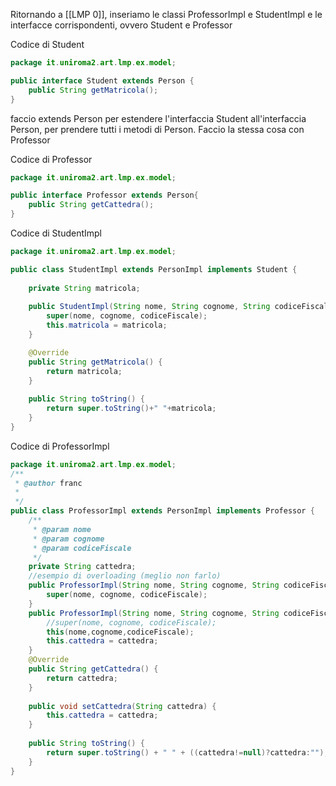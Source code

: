 Ritornando a [[LMP 0]], inseriamo le classi ProfessorImpl e StudentImpl e le interfacce corrispondenti, ovvero Student e Professor

Codice di Student
```java
package it.uniroma2.art.lmp.ex.model;

public interface Student extends Person {
	public String getMatricola();
}

```
faccio extends Person per estendere l'interfaccia Student all'interfaccia Person, per prendere tutti i metodi di Person. 
Faccio la stessa cosa con Professor

Codice di Professor
```java
package it.uniroma2.art.lmp.ex.model;

public interface Professor extends Person{
	public String getCattedra();
}

```

Codice di StudentImpl
```java
package it.uniroma2.art.lmp.ex.model;

public class StudentImpl extends PersonImpl implements Student {
	
	private String matricola;
	
	public StudentImpl(String nome, String cognome, String codiceFiscale,String matricola) {
		super(nome, cognome, codiceFiscale);
		this.matricola = matricola;
	}

	@Override
	public String getMatricola() {
		return matricola;
	}
	
	public String toString() {
		return super.toString()+" "+matricola;
	}
}
```

Codice di ProfessorImpl

```java
package it.uniroma2.art.lmp.ex.model;
/**
 * @author franc
 *
 */
public class ProfessorImpl extends PersonImpl implements Professor {
	/**
	 * @param nome
	 * @param cognome
	 * @param codiceFiscale
	 */
	private String cattedra;
	//esempio di overloading (meglio non farlo)
	public ProfessorImpl(String nome, String cognome, String codiceFiscale) {
		super(nome, cognome, codiceFiscale);
	}
	public ProfessorImpl(String nome, String cognome, String codiceFiscale,String cattedra) {
		//super(nome, cognome, codiceFiscale);
		this(nome,cognome,codiceFiscale);
		this.cattedra = cattedra;
	}
	@Override
	public String getCattedra() {
		return cattedra;
	}
	
	public void setCattedra(String cattedra) {
		this.cattedra = cattedra;
	}
	
	public String toString() {
		return super.toString() + " " + ((cattedra!=null)?cattedra:"");//espressione compatta per if-then-else
	}
}
```
